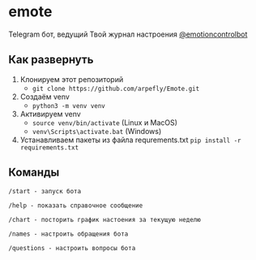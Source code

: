 # emote

Telegram бот, ведущий Твой журнал настроения [@emotioncontrolbot](https://t.me/emotioncontrolbot)

## Как развернуть
1. Клонируем этот репозиторий 
   * `git clone https://github.com/arpefly/Emote.git`
2. Создаём venv
   * `python3 -m venv venv`
3. Активируем venv
   * `source venv/bin/activate` (Linux и MacOS)
   * `venv\Scripts\activate.bat` (Windows)
4. Устанавливаем пакеты из файла requrements.txt `pip install -r requirements.txt`

## Команды

```
/start - запуск бота
```

```
/help - показать справочное сообщение
```

```
/chart - посторить график настоения за текущую неделю
```

```
/names - настроить обращения бота
```

```
/questions - настроить вопросы бота
```
